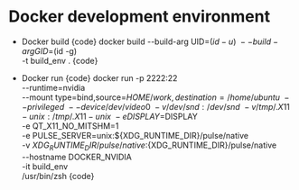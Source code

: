 # Docker development environment

- Docker build
{code}
docker build --build-arg UID=$(id -u) \
    --build-arg GID=$(id -g) \
    -t build_env .
{code}

- Docker run
{code}
docker run -p 2222:22 \
    --runtime=nvidia \
    --mount type=bind,source=${HOME}/work,destination=/home/ubuntu \
    --privileged \
    --device /dev/video0 \
    -v /dev/snd:/dev/snd \
    -v /tmp/.X11-unix:/tmp/.X11-unix \
    -e DISPLAY=$DISPLAY \
    -e QT_X11_NO_MITSHM=1 \
    -e PULSE_SERVER=unix:${XDG_RUNTIME_DIR}/pulse/native \
    -v ${XDG_RUNTIME_DIR}/pulse/native:${XDG_RUNTIME_DIR}/pulse/native \
    --hostname DOCKER_NVIDIA \
    -it build_env \
    /usr/bin/zsh
{code}
